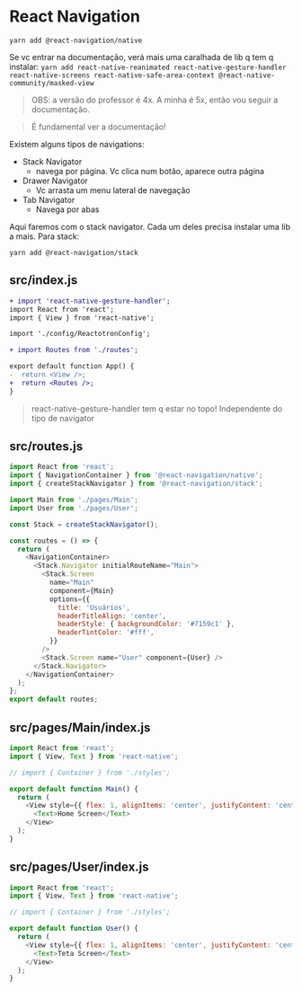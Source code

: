 # React Navigation

`yarn add @react-navigation/native`

Se vc entrar na documentação, verá mais uma caralhada de lib q tem q instalar:
`yarn add react-native-reanimated react-native-gesture-handler react-native-screens react-native-safe-area-context @react-native-community/masked-view`

> OBS: a versão do professor é 4x. A minha é 5x, então vou seguir a documentação.

> É fundamental ver a documentação!

Existem alguns tipos de navigations:

- Stack Navigator
  - navega por página. Vc clica num botão, aparece outra página
- Drawer Navigator
  - Vc arrasta um menu lateral de navegação
- Tab Navigator
  - Navega por abas

Aqui faremos com o stack navigator. Cada um deles precisa instalar uma lib a
mais. Para stack:

`yarn add @react-navigation/stack`

## src/index.js

```diff
+ import 'react-native-gesture-handler';
import React from 'react';
import { View } from 'react-native';

import './config/ReactotronConfig';

+ import Routes from './routes';

export default function App() {
-  return <View />;
+  return <Routes />;
}
```

> react-native-gesture-handler tem q estar no topo! Independente do tipo de
> navigator

## src/routes.js

```javascript
import React from 'react';
import { NavigationContainer } from '@react-navigation/native';
import { createStackNavigator } from '@react-navigation/stack';

import Main from './pages/Main';
import User from './pages/User';

const Stack = createStackNavigator();

const routes = () => {
  return (
    <NavigationContainer>
      <Stack.Navigator initialRouteName="Main">
        <Stack.Screen
          name="Main"
          component={Main}
          options={{
            title: 'Usuários',
            headerTitleAlign: 'center',
            headerStyle: { backgroundColor: '#7159c1' },
            headerTintColor: '#fff',
          }}
        />
        <Stack.Screen name="User" component={User} />
      </Stack.Navigator>
    </NavigationContainer>
  );
};
export default routes;
```

## src/pages/Main/index.js

```javascript
import React from 'react';
import { View, Text } from 'react-native';

// import { Container } from './styles';

export default function Main() {
  return (
    <View style={{ flex: 1, alignItems: 'center', justifyContent: 'center' }}>
      <Text>Home Screen</Text>
    </View>
  );
}
```

## src/pages/User/index.js

```javascript
import React from 'react';
import { View, Text } from 'react-native';

// import { Container } from './styles';

export default function User() {
  return (
    <View style={{ flex: 1, alignItems: 'center', justifyContent: 'center' }}>
      <Text>Teta Screen</Text>
    </View>
  );
}
```
